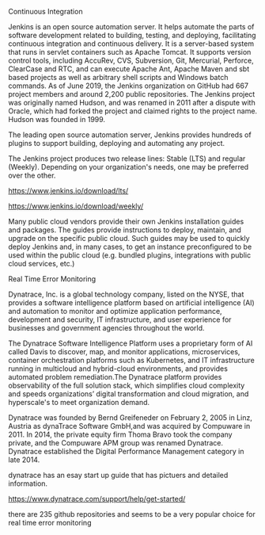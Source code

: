Continuous Integration

Jenkins is an open source automation server. It helps automate the parts of software development related to building, testing, and deploying, facilitating continuous integration and continuous delivery. It is a server-based system that runs in servlet containers such as Apache Tomcat. It supports version control tools, including AccuRev, CVS, Subversion, Git, Mercurial, Perforce, ClearCase and RTC, and can execute Apache Ant, Apache Maven and sbt based projects as well as arbitrary shell scripts and Windows batch commands. As of June 2019, the Jenkins organization on GitHub had 667 project members and around 2,200 public repositories. The Jenkins project was originally named Hudson, and was renamed in 2011 after a dispute with Oracle, which had forked the project and claimed rights to the project name.  Hudson was founded in 1999. 

The leading open source automation server, Jenkins provides hundreds of plugins to support building, deploying and automating any project.

The Jenkins project produces two release lines: Stable (LTS) and regular (Weekly). Depending on your organization's needs, one may be preferred over the other.

https://www.jenkins.io/download/lts/

https://www.jenkins.io/download/weekly/

Many public cloud vendors provide their own Jenkins installation guides and packages. The guides provide instructions to deploy, maintain, and upgrade on the specific public cloud. Such guides may be used to quickly deploy Jenkins and, in many cases, to get an instance preconfigured to be used within the public cloud (e.g. bundled plugins, integrations with public cloud services, etc.)


Real Time Error Monitoring

Dynatrace, Inc. is a global technology company, listed on the NYSE, that provides a software intelligence platform based on artificial intelligence (AI) and automation to monitor and optimize application performance, development and security, IT infrastructure, and user experience for businesses and government agencies throughout the world.

The Dynatrace Software Intelligence Platform uses a proprietary form of AI called Davis to discover, map, and monitor applications, microservices, container orchestration platforms such as Kubernetes, and IT infrastructure running in multicloud and hybrid-cloud environments, and provides automated problem remediation.The Dynatrace platform provides observability of the full solution stack, which simplifies cloud complexity and speeds organizations’ digital transformation and cloud migration, and hyperscale's to meet organization demand.

Dynatrace was founded by Bernd Greifeneder on February 2, 2005 in Linz, Austria as dynaTrace Software GmbH,and was acquired by Compuware in 2011. In 2014, the private equity firm Thoma Bravo took the company private, and the Compuware APM group was renamed Dynatrace. Dynatrace established the Digital Performance Management category in late 2014.

dynatrace has an esay start up guide that has pictuers and detailed information.

https://www.dynatrace.com/support/help/get-started/

there are 235 github repositories and seems to be a very popular choice for real time error monitoring

